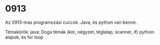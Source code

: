 # 0913
Az 0913-mas programozási cuccok. Java, és python van benne.

Témakörök:
  java:
    Doga témák (kör, négyzet, téglalap, scanner, if)
  python:
    alapok, és for loop
